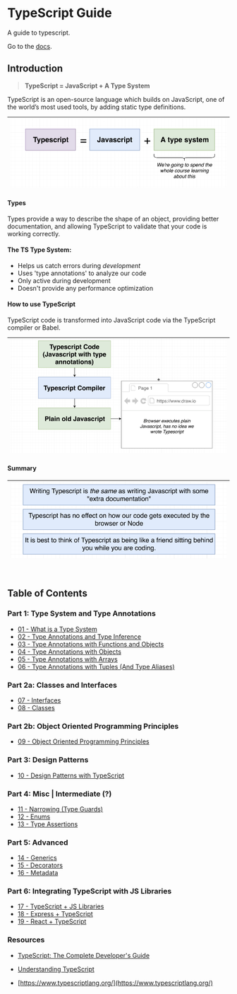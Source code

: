 # TypeScript Guide

A guide to typescript.

Go to the [docs](./docs/00-index.md).

## Introduction

> **TypeScript = JavaScript + A Type System**

TypeScript is an open-source language which builds on JavaScript, one of the world’s most used tools, by adding static type definitions.


|![](./docs/screenshots/01-typescript.png)
|--


#### Types

Types provide a way to describe the shape of an object, providing better documentation, and allowing TypeScript to validate that your code is working correctly.

#### The TS Type System:

 - Helps us catch errors during *development*
 - Uses 'type annotations' to analyze our code
 - Only active during development
 - Doesn't provide any performance optimization


#### How to use TypeScript

TypeScript code is transformed into JavaScript code via the TypeScript compiler or Babel.

|![](./docs/screenshots/02-ts-compiler.png)
|--


#### Summary

|![](./docs/screenshots/03-summary.png)
|--

<br />

## Table of Contents

### Part 1: Type System and Type Annotations

 - [01 - What is a Type System](/docs/01-type-system.md)
 - [02 - Type Annotations and Type Inference](/docs/02-type-annotations-and-inference.md)
 - [03 - Type Annotations with Functions and Objects](/docs/03-type-annotations-with-functions.md)
 - [04 - Type Annotations with Objects](/docs/04-type-annotations-with-objects.md)
 - [05 - Type Annotations with Arrays](/docs/05-type-annotations-with-arrays.md)
 - [06 - Type Annotations with Tuples (And Type Aliases)](/docs/06-type-annotations-with-tuples.md)

### Part 2a: Classes and Interfaces

 - [07 - Interfaces](/docs/07-interfaces.md)
 - [08 - Classes](/docs/08-classes.md)

### Part 2b: Object Oriented Programming Principles

 - [09 - Object Oriented Programming Principles](/docs/09-object-oriented-programming.md)

### Part 3: Design Patterns

 - [10 - Design Patterns with TypeScript](/docs/10-design-patterns.md)

### Part 4: Misc | Intermediate (?)

 - [11 - Narrowing (Type Guards)](/docs/11-type-guards.md)
 - [12 - Enums](/docs/12-enums.md)
 - [13 - Type Assertions](/docs/13-type-assertions.md)

### Part 5: Advanced

 - [14 - Generics](/docs/14-generics.md)
 - [15 - Decorators](/docs/15-decorators.md)
 - [16 - Metadata](/docs/16-metadata.md)

### Part 6: Integrating TypeScript with JS Libraries

 - [17 - TypeScript + JS Libraries](/docs/17-ts-and-js-libraries.md)
 - [18 - Express + TypeScript](/docs/18-ts-and-express.md)
 - [19 - React + TypeScript](/docs/19-ts-and-react.md)


### Resources

 - [TypeScript: The Complete Developer's Guide](https://www.udemy.com/course/typescript-the-complete-developers-guide)

 - [Understanding TypeScript](https://www.udemy.com/course/understanding-typescript)

 - [https://www.typescriptlang.org/](https://www.typescriptlang.org/)

